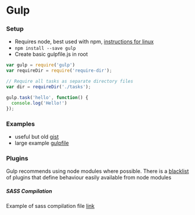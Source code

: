 # Gulp

### Setup

- Requires node, best used with npm, [instructions for linux](https://github.com/CrowdHailer/Almighty/blob/master/installing%20node%20and%20npm.md)
- `npm install --save gulp`
- Create basic gulpfile.js in root

```js
var gulp = require('gulp')
var requireDir = require('require-dir');

// Require all tasks as separate directory files
var dir = requireDir('./tasks');

gulp.task('hello', function() {
  console.log('Hello!')
});
```

### Examples
- useful but old [gist](https://gist.github.com/mikaelbr/8425025)
- large example [gulpfile](https://github.com/greypants/gulp-starter)

### Plugins
Gulp recommends using node modules where possible. There is a [blacklist](https://github.com/gulpjs/plugins/blob/master/src/blackList.json) of plugins that define behaviour easily available from node modules

##### SASS Compilation
Example of sass compilation file [link](http://www.mikestreety.co.uk/blog/a-simple-sass-compilation-gulpfilejs)
